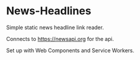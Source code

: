 # News-Headlines
Simple static news headline link reader.

Connects to https://newsapi.org for the api.

Set up with Web Components and Service Workers.
